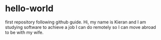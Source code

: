 # hello-world
first repository following github guide. 
Hi, my name is Kieran and I am studying software to achieve a job I can do remotely so I can move abroad to be with my wife. 

